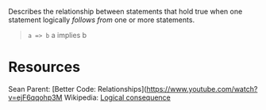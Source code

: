 Describes the relationship between statements that hold true when one statement logically _follows from_ one or more statements. 

>  `a => b`
> a implies b

# Resources
Sean Parent: [Better Code: Relationships](https://www.youtube.com/watch?v=ejF6qqohp3M
Wikipedia: [Logical consequence](https://en.wikipedia.org/wiki/Logical_consequence)
